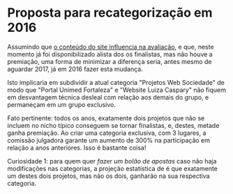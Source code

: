# Proposta para recategorização em 2016

Assumindo que [o conteúdo do site influencia na avaliação](conteudo-influencia-dificuldade.md),
e que, neste momento já foi disponibilizado alista dos os finalistas, mas não houve a
premiação, uma forma de minimizar a diferença seria, antes mesmo de aguardar
2017, já em 2016 fazer esta mudança.

Isto implicaria em subdividir a atual categoria "Projetos Web Sociedade"
de modo que "Portal Unimed Fortaleza" e "Website Luiza Caspary"
não fiquem em desvantagem técnica desleal com relação aos demais do grupo,
e permaneçam em um grupo exclusivo.

Fato pertinente: todos os anos, exatamente dois projetos que não se incluem no
nicho típico conseguem se tornar finalistas, e, destes, metade ganha premiação.
Ao criar uma categoria exclusiva, com 3 lugares, a comissão julgadora garante
um aumento de 300% na participação em relação a anos anteriores. Isso é
bastante coisa!

Curiosidade 1: para quem quer _fazer um bolão de apostas_ caso não haja
modificações nas categorias, a projeção estatística de é que exatamente um
destes dois projetos, mas não os dois, ganharão na sua respectiva categoria.